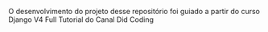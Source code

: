 O desenvolvimento do projeto desse repositório foi guiado a partir do curso Django V4 Full Tutorial do Canal Did Coding
